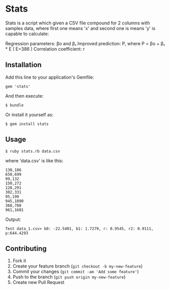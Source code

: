 # Stats

Stats is a script which given a CSV file compound for 2 columns with samples data, where first one means 'x' and second one is means 'y' is capable to calculate:

Regression parameters: βo and β₁
Improved prediction: P, where P = βo + β₁ * E ( E=386 )
Correlation coefficient: r


## Installation

Add this line to your application's Gemfile:

    gem 'stats'

And then execute:

    $ bundle

Or install it yourself as:

    $ gem install stats

## Usage

	$ ruby stats.rb data.csv

where 'data.csv' is like this:

	130,186
	650,699
	99,132
	150,272
	128,291
	302,331
	95,199
	945,1890
	368,788
	961,1601

Output:

	Test data_1.csv> b0: -22.5401, b1: 1.7279, r: 0.9545, r2: 0.9111, p:644.4293

## Contributing

1. Fork it
2. Create your feature branch (`git checkout -b my-new-feature`)
3. Commit your changes (`git commit -am 'Add some feature'`)
4. Push to the branch (`git push origin my-new-feature`)
5. Create new Pull Request
